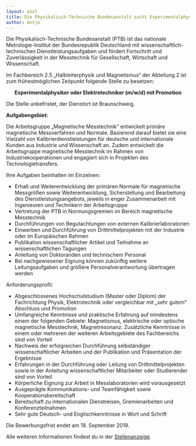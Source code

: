 ```yaml
---
layout: post
title: Die Physikalisch-Technische Bundesanstalt sucht Experimentalphysiker oder Elektrotechniker (m/w/d) mit Promotion
author: Antje
---
```


Die Physikalisch-Technische Bundesanstalt (PTB) ist das nationale Metrologie-Institut der Bundesrepublik Deutschland mit wissenschaftlich-technischen Dienstleistungsaufgaben und fördert Fortschritt und Zuverlässigkeit in der Messtechnik für Gesellschaft, Wirtschaft und Wissenschaft.


Im Fachbereich 2.5 „Halbleiterphysik und Magnetismus“ der Abteilung 2 ist zum frühestmöglichen Zeitpunkt folgende Stelle zu besetzen:

**<center>Experimentalphysiker oder Elektrotechniker (m/w/d) mit Promotion</center>**


Die Stelle unbefristet, der Dienstort ist Braunschweig. 


**Aufgabengebiet:**

Die Arbeitsgruppe „Magnetische Messtechnik“ entwickelt primäre magnetische Messverfahren und Normale. Basierend darauf bietet sie eine Vielzahl von Kalibrierdienstleistungen für deutsche und internationale Kunden aus Industrie und Wissenschaft an. Zudem entwickelt die Arbeitsgruppe magnetische Messtechnik im Rahmen von Industriekooperationen und engagiert sich in Projekten des Technologietransfers.

Ihre Aufgaben beinhalten im Einzelnen:

* Erhalt und Weiterentwicklung der primären Normale für magnetische Messgrößen sowie Weiterentwicklung, Sicherstellung und Bearbeitung des Dienstleistungsangebots, jeweils in enger Zusammenarbeit mit Ingenieuren und Technikern der Arbeitsgruppe
* Vertretung der PTB in Normungsgremien im Bereich magnetische Messtechnik
* Durchführungen von Begutachtungen von externen Kalibrierlaboratorien
* Einwerben und Durchführung von Drittmittelprojekten mit der Industrie oder im Europäischen Rahmen
* Publikation wissenschaftlicher Artikel und Teilnahme an wissenschaftlichen Tagungen
* Anleitung von Doktoranden und technischem Personal
* Bei nachgewiesener Eignung können zukünftig weitere Leitungsaufgaben und größere Personalverantwortung übertragen werden

Anforderungsprofil:

* Abgeschlossenes Hochschulstudium (Master oder Diplom) der Fachrichtung Physik, Elektrotechnik oder vergleichbar mit „sehr gutem“ Abschluss und Promotion
* Umfangreiche Kenntnisse und praktische Erfahrung auf mindestens einem der folgenden Gebiete: Magnetismus, elektrische oder optische magnetische Messtechnik, Magnetresonanz. Zusätzliche Kenntnisse in einem oder mehreren der weiteren Arbeitsgebiete des Fachbereichs sind von Vorteil
* Nachweis der erfolgreichen Durchführung selbständiger wissenschaftlicher Arbeiten und der Publikation und Präsentation der Ergebnisse
* Erfahrungen in der Durchführung oder Leitung von Drittmittelprojekten sowie in der Anleitung wissenschaftlicher Mitarbeiter oder Studierender sind von Vorteil
* Körperliche Eignung zur Arbeit in Messlaboratorien wird vorausgesetzt
* Ausgeprägte Kommunikations- und Teamfähigkeit sowie Kooperationsbereitschaft
* Bereitschaft zu internationalen Dienstreisen, Gremienarbeiten und Konferenzteilnahmen
* Sehr gute Deutsch- und Englischkenntnisse in Wort und Schrift


Die Bewerbungsfrist endet am 18. September 2019. 

Alle weiteren Informationen findest du in der [Stellenanzeige](https://www.ptb.de/cms/ueber-uns-karriere/karriere/bms-stellen/bms-stelle.html?tx_jobmodul_pi1%5Bjob%5D=2957&tx_jobmodul_pi1%5BlistBackPid%5D=11489&cHash=dfc3a91cbb8d651dda1b541714c9065a).